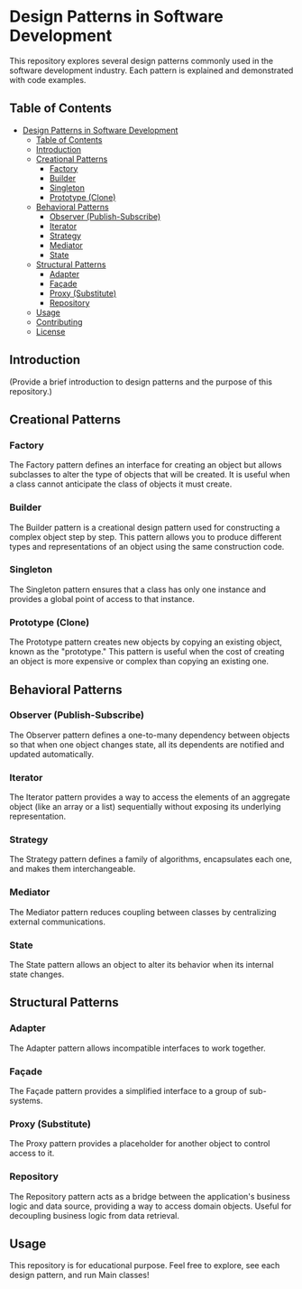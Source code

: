# Design Patterns in Software Development

This repository explores several design patterns commonly used in the software development industry. Each pattern is explained and demonstrated with code examples.

## Table of Contents

- [Design Patterns in Software Development](#design-patterns-in-software-development)
    - [Table of Contents](#table-of-contents)
    - [Introduction](#introduction)
    - [Creational Patterns](#creational-patterns)
        - [Factory](#factory)
        - [Builder](#builder)
        - [Singleton](#singleton)
        - [Prototype (Clone)](#prototype-clone)
    - [Behavioral Patterns](#behavioral-patterns)
        - [Observer (Publish-Subscribe)](#observer-publish-subscribe)
        - [Iterator](#iterator)
        - [Strategy](#strategy)
        - [Mediator](#mediator)
        - [State](#state)
    - [Structural Patterns](#structural-patterns)
        - [Adapter](#adapter)
        - [Façade](#façade)
        - [Proxy (Substitute)](#proxy-substitute)
        - [Repository](#repository)
    - [Usage](#usage)
    - [Contributing](#contributing)
    - [License](#license)

## Introduction

(Provide a brief introduction to design patterns and the purpose of this repository.)

## Creational Patterns

### Factory

The Factory pattern defines an interface for creating an object but allows subclasses to alter the type of objects that will be created. It is useful when a class cannot anticipate the class of objects it must create.

### Builder

The Builder pattern is a creational design pattern used for constructing a complex object step by step. This pattern allows you to produce different types and representations of an object using the same construction code.

### Singleton

The Singleton pattern ensures that a class has only one instance and provides a global point of access to that instance.

### Prototype (Clone)

The Prototype pattern creates new objects by copying an existing object, known as the "prototype." This pattern is useful when the cost of creating an object is more expensive or complex than copying an existing one.

## Behavioral Patterns

### Observer (Publish-Subscribe)

The Observer pattern defines a one-to-many dependency between objects so that when one object changes state, all its dependents are notified and updated automatically.

### Iterator

The Iterator pattern provides a way to access the elements of an aggregate object (like an array or a list) sequentially without exposing its underlying representation.

### Strategy

The Strategy pattern defines a family of algorithms, encapsulates each one, and makes them interchangeable.

### Mediator

The Mediator pattern reduces coupling between classes by centralizing external communications.

### State

The State pattern allows an object to alter its behavior when its internal state changes.

## Structural Patterns

### Adapter

The Adapter pattern allows incompatible interfaces to work together.

### Façade

The Façade pattern provides a simplified interface to a group of sub-systems.

### Proxy (Substitute)

The Proxy pattern provides a placeholder for another object to control access to it.

### Repository

The Repository pattern acts as a bridge between the application's business logic and data source, providing a way to access domain objects. Useful for decoupling business logic from data retrieval.


## Usage

This repository is for educational purpose. Feel free to explore, see each design pattern, and run Main classes!

